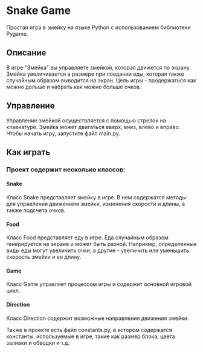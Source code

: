 # Snake Game

Простая игра в змейку на языке Python с использованием библиотеки Pygame.

## Описание

В игре "Змейка" вы управляете змейкой, которая движется по экрану. Змейка увеличивается в размере при поедании еды, которая также случайным образом выводится на экран. Цель игры - продержаться как можно дольше и набрать как можно больше очков.

## Управление

Управление змейкой осуществляется с помощью стрелок на клавиатуре. Змейка может двигаться вверх, вниз, влево и вправо. Чтобы начать игру, запустите файл main.py.

## Как играть

### Проект содержит несколько классов:


#### Snake

Класс Snake представляет змейку в игре. В нем содержатся методы для управления движением змейки, изменения скорости и длины, а также подсчета очков.

#### Food

Класс Food представляет еду в игре. Еда случайным образом генерируется на экране и может быть разной. Например, определенные виды еды могут увеличить очки, а другие - увеличить или уменьшить скорость змейки и ее длину.

#### Game

Класс Game управляет процессом игры и содержит основной игровой цикл.

#### Direction

Класс Direction содержит возможные направления движения змейки.

Также в проекте есть файл constants.py, в котором содержатся константы, используемые в игре, такие как размер блока, цвета заливки и обводки и т.д.